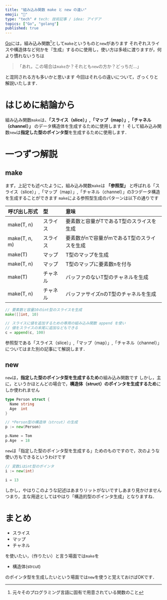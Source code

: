 ```yaml
---
title: "組み込み関数 make と new の違い"
emoji: "🛵"
type: "tech" # tech: 技術記事 / idea: アイデア
topics: ["Go", "golang"]
published: true
---
```


[Go](https://go.dev)には，組み込み関数[^1]として`make`というものと`new`があります
それぞれスライスや構造体など何かを『生成』するのに使用し，使い方は多岐に渡りますが，何より慣れないうちは
>「あれ，この場合は`make`か？それとも`new`の方か？どっちだ...」

と混同される方も多いかと思います
今回はそれらの違いについて，ざっくりと解説いたします．


# はじめに結論から
組み込み関数`make`は、**「スライス（slice）」,「マップ（map）」,「チャネル（channel）」** のデータ構造体を生成するために使用します！
そして組み込み関数`new`は**指定した型のポインタ型**を生成するために使用します．


# 一つずつ解説
## make
まず，上記でも述べたように，組み込み関数`make`は **「参照型」** と呼ばれる「スライス（slice）」,「マップ（map）」,「チャネル（channel）」の3つデータ構造を生成することができます
`make`による参照型生成のパターンは以下の通りです

| 呼び出し形式        | 型    | 意味                      |
|---------------|:-----|:------------------------|
| make(T, n)    | スライス | 要素数と容量がTであるT型のスライスを生成   |
| make(T, n, m) | スライス | 要素数がnで容量がmであるT型のスライスを生成 |
| make(T)       | マップ  | T型のマップを生成               |
| make(T, n)    | マップ  | T型のマップに要素数nを付与          |
| make(T)       | チャネル | バッファのないT型のチャネルを生成       |
| make(T, n)    | チャネル | バッファサイズnのT型のチャネルを生成     |

```go
// 要素数と容量10のint型のスライスを生成
make([]int, 10)

// スライスに値を追加するための専用の組み込み関数 append を使い
// 値をスライスの末尾に追加などもできる
c = append(c, 100)
```

参照型である「スライス（slice）」,「マップ（map）」,「チャネル（channel）」についてはまた別の記事にて解説します．


## new
`new`は，**指定した型のポインタ型を生成するため**の組み込み関数です
しかし，主に，というかほとんどの場合で，**構造体（struct）のポインタを生成するため**にしか使われません

```go
type Person struct {
  Name string
  Age  int
}

// *Person型の構造体（strcut）の生成
p := new(Person)

p.Name = Tom
p.Age  = 18
```

`new`は「指定した型のポインタ型を生成する」ためのものですので，次のような使い方もできるというわけです
```go
// 変数iはint型のポインタ
i := new(int)

i = 13
```

しかし，やはりこのような記述はあまりリットがないですしあまり見かけません
つまり，主な用途としてはやはり「構造的型のポインタ生成」となりますね．


# まとめ
- スライス
- マップ
- チャネル

を使いたい，（作りたい）と言う場面では`make`を

- 構造体(strcut)

のポインタ型を生成したいという場面では`new`を使うと覚えておけばOKです．


[^1]: 元々そのプログラミング言語に固有で用意されている関数のこと